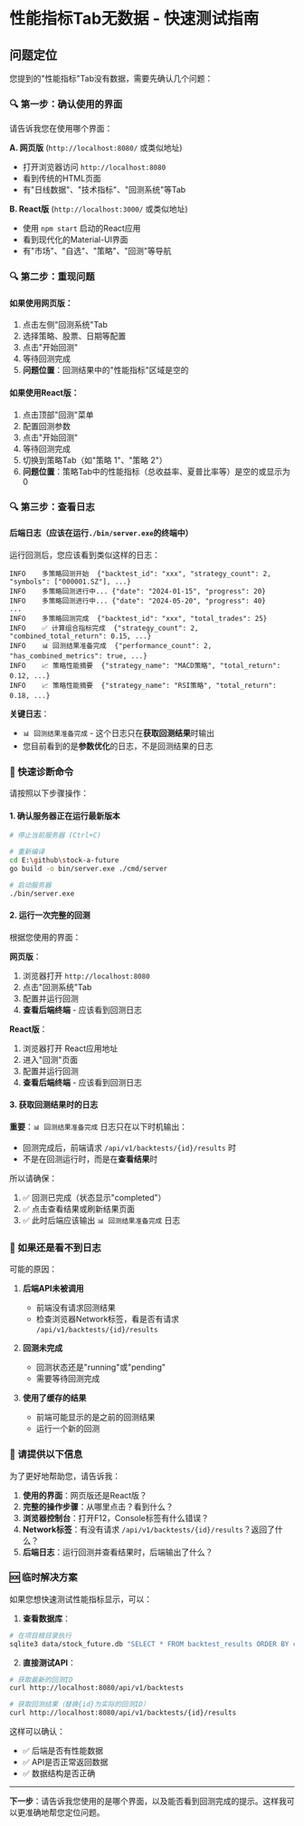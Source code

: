 # 性能指标Tab无数据 - 快速测试指南

## 问题定位

您提到的"性能指标"Tab没有数据，需要先确认几个问题：

### 🔍 第一步：确认使用的界面

请告诉我您在使用哪个界面：

**A. 网页版** (`http://localhost:8080/` 或类似地址)
- 打开浏览器访问 `http://localhost:8080`
- 看到传统的HTML页面
- 有"日线数据"、"技术指标"、"回测系统"等Tab

**B. React版** (`http://localhost:3000/` 或类似地址)
- 使用 `npm start` 启动的React应用
- 看到现代化的Material-UI界面
- 有"市场"、"自选"、"策略"、"回测"等导航

### 🔍 第二步：重现问题

#### 如果使用网页版：

1. 点击左侧"回测系统"Tab
2. 选择策略、股票、日期等配置
3. 点击"开始回测"
4. 等待回测完成
5. **问题位置**：回测结果中的"性能指标"区域是空的

#### 如果使用React版：

1. 点击顶部"回测"菜单
2. 配置回测参数
3. 点击"开始回测"
4. 等待回测完成
5. 切换到策略Tab（如"策略 1"、"策略 2"）
6. **问题位置**：策略Tab中的性能指标（总收益率、夏普比率等）是空的或显示为0

### 🔍 第三步：查看日志

#### 后端日志（应该在运行`./bin/server.exe`的终端中）

运行回测后，您应该看到类似这样的日志：

```log
INFO    多策略回测开始  {"backtest_id": "xxx", "strategy_count": 2, "symbols": ["000001.SZ"], ...}
INFO    多策略回测进行中... {"date": "2024-01-15", "progress": 20}
INFO    多策略回测进行中... {"date": "2024-05-20", "progress": 40}
...
INFO    多策略回测完成  {"backtest_id": "xxx", "total_trades": 25}
INFO    ✅ 计算组合指标完成  {"strategy_count": 2, "combined_total_return": 0.15, ...}
INFO    📊 回测结果准备完成  {"performance_count": 2, "has_combined_metrics": true, ...}
INFO    📈 策略性能摘要  {"strategy_name": "MACD策略", "total_return": 0.12, ...}
INFO    📈 策略性能摘要  {"strategy_name": "RSI策略", "total_return": 0.18, ...}
```

**关键日志**：
- `📊 回测结果准备完成` - 这个日志只在**获取回测结果**时输出
- 您目前看到的是**参数优化**的日志，不是回测结果的日志

### 🎯 快速诊断命令

请按照以下步骤操作：

#### 1. 确认服务器正在运行最新版本

```bash
# 停止当前服务器 (Ctrl+C)

# 重新编译
cd E:\github\stock-a-future
go build -o bin/server.exe ./cmd/server

# 启动服务器
./bin/server.exe
```

#### 2. 运行一次完整的回测

根据您使用的界面：

**网页版**：
1. 浏览器打开 `http://localhost:8080`
2. 点击"回测系统"Tab
3. 配置并运行回测
4. **查看后端终端** - 应该看到回测日志

**React版**：
1. 浏览器打开 React应用地址
2. 进入"回测"页面
3. 配置并运行回测
4. **查看后端终端** - 应该看到回测日志

#### 3. 获取回测结果时的日志

**重要**：`📊 回测结果准备完成` 日志只在以下时机输出：

- 回测完成后，前端请求 `/api/v1/backtests/{id}/results` 时
- 不是在回测运行时，而是在**查看结果**时

所以请确保：
1. ✅ 回测已完成（状态显示"completed"）
2. ✅ 点击查看结果或刷新结果页面
3. ✅ 此时后端应该输出 `📊 回测结果准备完成` 日志

### 🔧 如果还是看不到日志

可能的原因：

1. **后端API未被调用**
   - 前端没有请求回测结果
   - 检查浏览器Network标签，看是否有请求 `/api/v1/backtests/{id}/results`

2. **回测未完成**
   - 回测状态还是"running"或"pending"
   - 需要等待回测完成

3. **使用了缓存的结果**
   - 前端可能显示的是之前的回测结果
   - 运行一个新的回测

### 📸 请提供以下信息

为了更好地帮助您，请告诉我：

1. **使用的界面**：网页版还是React版？
2. **完整的操作步骤**：从哪里点击？看到什么？
3. **浏览器控制台**：打开F12，Console标签有什么错误？
4. **Network标签**：有没有请求 `/api/v1/backtests/{id}/results`？返回了什么？
5. **后端日志**：运行回测并查看结果时，后端输出了什么？

### 🆘 临时解决方案

如果您想快速测试性能指标显示，可以：

1. **查看数据库**：
```bash
# 在项目根目录执行
sqlite3 data/stock_future.db "SELECT * FROM backtest_results ORDER BY created_at DESC LIMIT 5;"
```

2. **直接测试API**：
```bash
# 获取最新的回测ID
curl http://localhost:8080/api/v1/backtests

# 获取回测结果（替换{id}为实际的回测ID）
curl http://localhost:8080/api/v1/backtests/{id}/results
```

这样可以确认：
- ✅ 后端是否有性能数据
- ✅ API是否正常返回数据
- ✅ 数据结构是否正确

---

**下一步**：请告诉我您使用的是哪个界面，以及能否看到回测完成的提示。这样我可以更准确地帮您定位问题。

